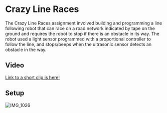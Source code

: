 # Crazy Line Races
The Crazy Line Races assignment involved building and programming a line following robot that can race on a road network indicated by tape on the ground and requires the robot to stop if there is an obstacle in its way. The robot used a light sensor programmed with a proportional controller to follow the line, and stops/beeps when the ultrasonic sensor detects an obstacle in the way.

## Video 
[Link to a short clip is here!](https://youtu.be/E4yLEQxejY8)

## Setup
![IMG_1026](https://user-images.githubusercontent.com/49819466/131185342-95e9e017-6a18-45b3-8713-e9fe72ce4e5c.jpg)


